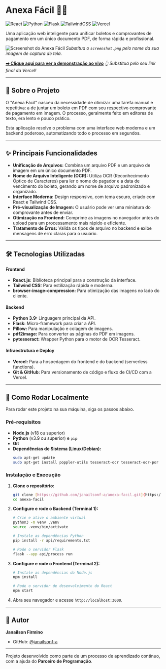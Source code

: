# Anexa Fácil 📄✨

![React](https://img.shields.io/badge/react-%2320232a.svg?style=for-the-badge&logo=react&logoColor=%2361DAFB)
![Python](https://img.shields.io/badge/python-3670A0?style=for-the-badge&logo=python&logoColor=ffdd54)
![Flask](https://img.shields.io/badge/flask-%23000.svg?style=for-the-badge&logo=flask&logoColor=white)
![TailwindCSS](https://img.shields.io/badge/tailwindcss-%2338B2AC.svg?style=for-the-badge&logo=tailwind-css&logoColor=white)
![Vercel](https://img.shields.io/badge/vercel-%23000000.svg?style=for-the-badge&logo=vercel&logoColor=white)

Uma aplicação web inteligente para unificar boletos e comprovantes de pagamento em um único documento PDF, de forma rápida e profissional.

![Screenshot do Anexa Fácil](./screenshot.png)
_Substitua o `screenshot.png` pelo nome da sua imagem de captura de tela._

**[➡️ Clique aqui para ver a demonstração ao vivo](https://anexa-facil-kcrz.vercel.app/)**
_👆 Substitua pelo seu link final da Vercel!_

---

## 🎯 Sobre o Projeto

O "Anexa Fácil" nasceu da necessidade de otimizar uma tarefa manual e repetitiva: a de juntar um boleto em PDF com seu respectivo comprovante de pagamento em imagem. O processo, geralmente feito em editores de texto, era lento e pouco prático.

Esta aplicação resolve o problema com uma interface web moderna e um backend poderoso, automatizando todo o processo em segundos.

---

## ✨ Principais Funcionalidades

* **Unificação de Arquivos:** Combina um arquivo PDF e um arquivo de imagem em um único documento PDF.
* **Nome de Arquivo Inteligente (OCR):** Utiliza OCR (Reconhecimento Óptico de Caracteres) para ler o nome do pagador e a data de vencimento do boleto, gerando um nome de arquivo padronizado e organizado.
* **Interface Moderna:** Design responsivo, com tema escuro, criado com React e Tailwind CSS.
* **Pré-visualização de Imagem:** O usuário pode ver uma miniatura do comprovante antes de enviar.
* **Otimização no Frontend:** Comprime as imagens no navegador antes do upload para um processamento mais rápido e eficiente.
* **Tratamento de Erros:** Valida os tipos de arquivo no backend e exibe mensagens de erro claras para o usuário.

---

## 🛠️ Tecnologias Utilizadas

#### **Frontend**
* **React.js:** Biblioteca principal para a construção da interface.
* **Tailwind CSS:** Para estilização rápida e moderna.
* **browser-image-compression:** Para otimização das imagens no lado do cliente.

#### **Backend**
* **Python 3.9:** Linguagem principal da API.
* **Flask:** Micro-framework para criar a API.
* **Pillow:** Para manipulação e colagem de imagens.
* **pdf2image:** Para converter as páginas do PDF em imagens.
* **pytesseract:** Wrapper Python para o motor de OCR Tesseract.

#### **Infraestrutura e Deploy**
* **Vercel:** Para a hospedagem do frontend e do backend (serverless functions).
* **Git & GitHub:** Para versionamento de código e fluxo de CI/CD com a Vercel.

---

## 🚀 Como Rodar Localmente

Para rodar este projeto na sua máquina, siga os passos abaixo.

### Pré-requisitos
* **Node.js** (v18 ou superior)
* **Python** (v3.9 ou superior) e `pip`
* **Git**
* **Dependências de Sistema (Linux/Debian):**
  ```bash
  sudo apt-get update
  sudo apt-get install poppler-utils tesseract-ocr tesseract-ocr-por
  ```

### Instalação e Execução

1.  **Clone o repositório:**
    ```bash
    git clone [https://github.com/janailsonf-a/anexa-facil.git](https://github.com/janailsonf-a/anexa-facil.git)
    cd anexa-facil
    ```

2.  **Configure e rode o Backend (Terminal 1):**
    ```bash
    # Crie e ative o ambiente virtual
    python3 -m venv .venv
    source .venv/bin/activate
    
    # Instale as dependências Python
    pip install -r api/requirements.txt
    
    # Rode o servidor Flask
    flask --app api/process run
    ```

3.  **Configure e rode o Frontend (Terminal 2):**
    ```bash
    # Instale as dependências do Node.js
    npm install
    
    # Rode o servidor de desenvolvimento do React
    npm start
    ```
4.  Abra seu navegador e acesse `http://localhost:3000`.

---

## 👤 Autor

**Janailson Firmino**
* GitHub: [@janailsonf-a](https://github.com/janailsonf-a)

---

Projeto desenvolvido como parte de um processo de aprendizado contínuo, com a ajuda do **Parceiro de Programação**.
